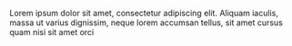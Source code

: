 Lorem ipsum dolor sit amet, consectetur adipiscing elit. Aliquam iaculis, massa ut varius dignissim, neque lorem accumsan tellus, sit amet cursus quam nisi sit amet orci 
